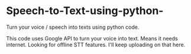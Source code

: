 # Speech-to-Text-using-python-
Turn your voice / speech into texts using python code.

This code uses Google API to turn your voice into text. Means it needs internet. Looking for offline STT features. I'll keep uploading on that here.
